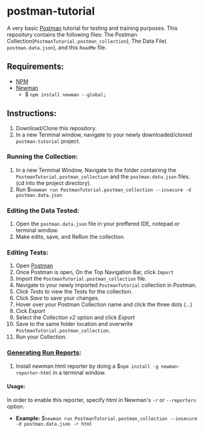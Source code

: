 # postman-tutorial
A very basic [Postman](https://www.getpostman.com/) tutorial for testing and training purposes.
This repository contains the following files: The Postman Collection(`PostmanTutorial.postman_collection`), The Data File(`  postman.data.json`), and this `ReadMe` file.

## Requirements:
- [NPM](https://nodejs.org/en/)
- [Newman](https://www.npmjs.com/package/newman)
  - $ `npm install newman --global;`
 

## Instructions:
1. Download/Clone this repository.
2. In a new Terminal window, navigate to your newly downloaded/cloned `postman-tutorial` project.

### Running the Collection:
1. In a new Terminal Window, Navigate to the folder containing the `PostmanTutorial.postman_collection` and the `postman.data.json` files. (cd into the project directory).
2. Run $`newman run PostmanTutorial.postman_collection --insecure -d postman.data.json` 

### Editing the Data Tested:
1. Open the `postman.data.json` file in your preffered IDE, notepad or terminal window.
2. Make edits, save, and ReRun the collection.


### Editing Tests:
1. Open [Postman](https://www.getpostman.com/)
2. Once Postman is open, On the Top Navigation Bar, click `Import`
3. Import the `PostmanTutorial.postman_collection` file.
4. Navigate to your newly imported `PostmanTutorial` collection in Postman.
5. Click *Tests* to view the Tests for the collection.
6. Click *Save* to save your changes.
7. Hover over your Postman Collection name and click the three dots (*...*)
8. Cick *Export*
9. Select the *Collection v2* option and click *Export*
10. Save to the same folder location and overwrite `PostmanTutorial.postman_collection`.
11. Run your Collection.

### [Generating Run Reports](https://github.com/postmanlabs/newman#reporters):
1. Install newman html reporter by doing a $`npm install -g newman-reporter-html` in a terminal window.
#### Usage:
In order to enable this reporter, specify html in Newman's `-r` or `--reporters` option.
- **Example:** $`newman run PostmanTutorial.postman_collection --insecure -d postman.data.json -r html`

